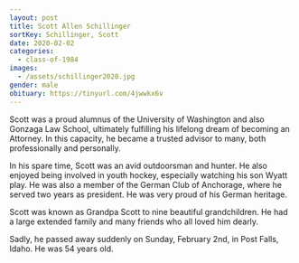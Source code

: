 ```yaml
---
layout: post
title: Scott Allen Schillinger
sortKey: Schillinger, Scott
date: 2020-02-02
categories:
  - class-of-1984
images:
  - /assets/schillinger2020.jpg
gender: male
obituary: https://tinyurl.com/4jwwkx6v
---
```

Scott was a proud alumnus of the University of Washington and also Gonzaga Law School, ultimately fulfilling his lifelong dream of becoming an Attorney. In this capacity, he became a trusted advisor to many, both professionally and personally. 

In his spare time, Scott was an avid outdoorsman and hunter. He also enjoyed being involved in youth hockey, especially watching his son Wyatt play. He was also a member of the German Club of Anchorage, where he served two years as president. He was very proud of his German heritage.

Scott was known as Grandpa Scott to nine beautiful grandchildren. He had a large extended family and many friends who all loved him dearly.

Sadly, he passed away suddenly on Sunday, February 2nd, in Post Falls, Idaho. He was 54 years old.